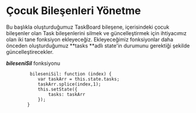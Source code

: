 # Çocuk Bileşenleri Yönetme

Bu başlıkla oluşturduğumuz TaskBoard bileşene, içerisindeki çocuk bileşenler olan Task bileşenlerini silmek ve güncelleştirmek için ihtiyacımız olan iki tane fonksiyon ekleyeceğiz. Ekleyeceğimiz fonksiyonlar daha önceden oluşturduğumuz **tasks **adlı state'in durumunu gerektiği şekilde güncelleştirecekler.

_**bileseniSil**_ fonksiyonu

```
         bileseniSil: function (index) {
            var taskArr = this.state.tasks;
            taskArr.splice(index,1);
            this.setState({
                tasks: taskArr
            });
        }
```



